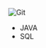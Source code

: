 ![Git](https://github.com/user-attachments/assets/92a868da-ac9d-4fdb-8539-00e8ddbc751d)
- JAVA
- SQL
